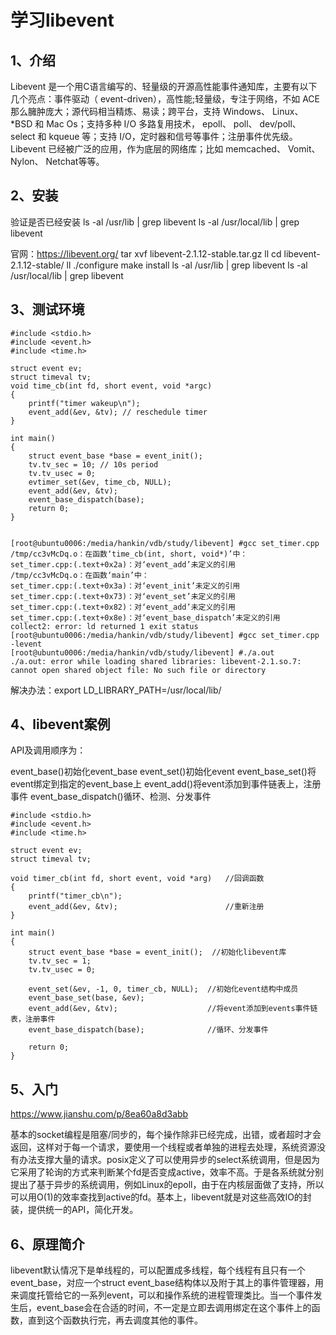 # 学习libevent

## 1、介绍
Libevent 是一个用C语言编写的、轻量级的开源高性能事件通知库，主要有以下几个亮点：事件驱动（ event-driven），高性能;轻量级，专注于网络，不如 ACE 那么臃肿庞大；源代码相当精炼、易读；跨平台，支持 Windows、 Linux、 *BSD 和 Mac Os；支持多种 I/O 多路复用技术， epoll、 poll、 dev/poll、 select 和 kqueue 等；支持 I/O，定时器和信号等事件；注册事件优先级。
Libevent 已经被广泛的应用，作为底层的网络库；比如 memcached、 Vomit、 Nylon、 Netchat等等。

## 2、安装
验证是否已经安装
ls -al /usr/lib | grep libevent
ls -al /usr/local/lib | grep libevent

官网：https://libevent.org/
tar xvf libevent-2.1.12-stable.tar.gz
ll
cd libevent-2.1.12-stable/
ll
./configure
make install
ls -al /usr/lib | grep libevent
ls -al /usr/local/lib | grep libevent

## 3、测试环境
```
#include <stdio.h>
#include <event.h>
#include <time.h>

struct event ev;
struct timeval tv;
void time_cb(int fd, short event, void *argc)
{
	printf("timer wakeup\n");
	event_add(&ev, &tv); // reschedule timer
}

int main()
{
	struct event_base *base = event_init();
	tv.tv_sec = 10; // 10s period
	tv.tv_usec = 0;
	evtimer_set(&ev, time_cb, NULL);
	event_add(&ev, &tv);
	event_base_dispatch(base);
	return 0;
}


[root@ubuntu0006:/media/hankin/vdb/study/libevent] #gcc set_timer.cpp
/tmp/cc3vMcDq.o：在函数‘time_cb(int, short, void*)’中：
set_timer.cpp:(.text+0x2a)：对‘event_add’未定义的引用
/tmp/cc3vMcDq.o：在函数‘main’中：
set_timer.cpp:(.text+0x3a)：对‘event_init’未定义的引用
set_timer.cpp:(.text+0x73)：对‘event_set’未定义的引用
set_timer.cpp:(.text+0x82)：对‘event_add’未定义的引用
set_timer.cpp:(.text+0x8e)：对‘event_base_dispatch’未定义的引用
collect2: error: ld returned 1 exit status
[root@ubuntu0006:/media/hankin/vdb/study/libevent] #gcc set_timer.cpp -levent
[root@ubuntu0006:/media/hankin/vdb/study/libevent] #./a.out
./a.out: error while loading shared libraries: libevent-2.1.so.7: cannot open shared object file: No such file or directory
```

解决办法：export LD_LIBRARY_PATH=/usr/local/lib/

## 4、libevent案例
API及调用顺序为：

event_base()初始化event_base
event_set()初始化event
event_base_set()将event绑定到指定的event_base上
event_add()将event添加到事件链表上，注册事件
event_base_dispatch()循环、检测、分发事件

```
#include <stdio.h>
#include <event.h>
#include <time.h>

struct event ev;
struct timeval tv;

void timer_cb(int fd, short event, void *arg)	//回调函数
{
	printf("timer_cb\n");
	event_add(&ev, &tv);    					//重新注册
}

int main()
{
	struct event_base *base = event_init();  //初始化libevent库
	tv.tv_sec = 1;
	tv.tv_usec = 0;

	event_set(&ev, -1, 0, timer_cb, NULL);  //初始化event结构中成员
	event_base_set(base, &ev);
	event_add(&ev, &tv);  					//将event添加到events事件链表，注册事件
	event_base_dispatch(base);  			//循环、分发事件

	return 0;
}
```

## 5、入门
https://www.jianshu.com/p/8ea60a8d3abb

基本的socket编程是阻塞/同步的，每个操作除非已经完成，出错，或者超时才会返回，这样对于每一个请求，要使用一个线程或者单独的进程去处理，系统资源没有办法支撑大量的请求。posix定义了可以使用异步的select系统调用，但是因为它采用了轮询的方式来判断某个fd是否变成active，效率不高。于是各系统就分别提出了基于异步的系统调用，例如Linux的epoll，由于在内核层面做了支持，所以可以用O(1)的效率查找到active的fd。基本上，libevent就是对这些高效IO的封装，提供统一的API，简化开发。

## 6、原理简介
libevent默认情况下是单线程的，可以配置成多线程，每个线程有且只有一个event_base，对应一个struct event_base结构体以及附于其上的事件管理器，用来调度托管给它的一系列event，可以和操作系统的进程管理类比。当一个事件发生后，event_base会在合适的时间，不一定是立即去调用绑定在这个事件上的函数，直到这个函数执行完，再去调度其他的事件。








